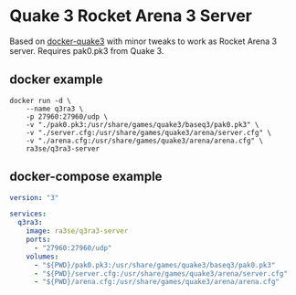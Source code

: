 # Quake 3 Rocket Arena 3 Server

Based on [docker-quake3](https://github.com/InAnimaTe/docker-quake3) with minor tweaks to work as Rocket Arena 3 server. Requires pak0.pk3 from Quake 3.

## docker example

```console
docker run -d \
    --name q3ra3 \
    -p 27960:27960/udp \
    -v "./pak0.pk3:/usr/share/games/quake3/baseq3/pak0.pk3" \
    -v "./server.cfg:/usr/share/games/quake3/arena/server.cfg" \
    -v "./arena.cfg:/usr/share/games/quake3/arena/arena.cfg" \
    ra3se/q3ra3-server
```

## docker-compose example

```yaml
version: "3"

services:
  q3ra3:
    image: ra3se/q3ra3-server
    ports:
      - "27960:27960/udp"
    volumes:
      - "${PWD}/pak0.pk3:/usr/share/games/quake3/baseq3/pak0.pk3"
      - "${PWD}/server.cfg:/usr/share/games/quake3/arena/server.cfg"
      - "${PWD}/arena.cfg:/usr/share/games/quake3/arena/arena.cfg"
```